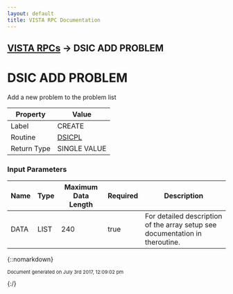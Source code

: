 ```yaml
---
layout: default
title: VISTA RPC Documentation
---
```


## [VISTA RPCs](TableOfContents) &#8594; DSIC ADD PROBLEM
# DSIC ADD PROBLEM

Add a new problem to the problem list

Property | Value
--- | ---
Label | CREATE
Routine | [DSICPL](http://code.osehra.org/dox/Routine_DSICPL_source.html)
Return Type | SINGLE VALUE


### Input Parameters

Name | Type | Maximum Data Length | Required | Description
--- | --- | --- | --- | ---
DATA | LIST | 240 | true | For detailed description of the array setup see documentation in theroutine.



{::nomarkdown} <br/><p style="font-size: 11px">Document generated on July 3rd 2017, 12:09:02 pm</p>{:/}